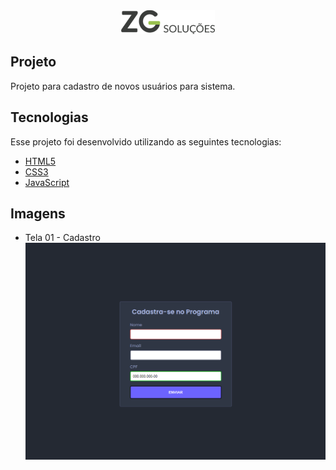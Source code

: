 <div align="center" >
  <img src="./.github/logo.png" alt="logo" width="150px" />
</div>

## Projeto

Projeto para cadastro de novos usuários para sistema.

## Tecnologias

Esse projeto foi desenvolvido utilizando as seguintes tecnologias:

-   [HTML5]()
-   [CSS3]()
-   [JavaScript]()

## Imagens

-   Tela 01 - Cadastro
    <img src="./.github/tela01.png" alt="Tela login"/>
